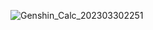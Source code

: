 ![Genshin_Calc_202303302251](https://user-images.githubusercontent.com/129397412/228847281-ef182318-c4ce-4e7c-a8ca-f31accd6af42.png)
